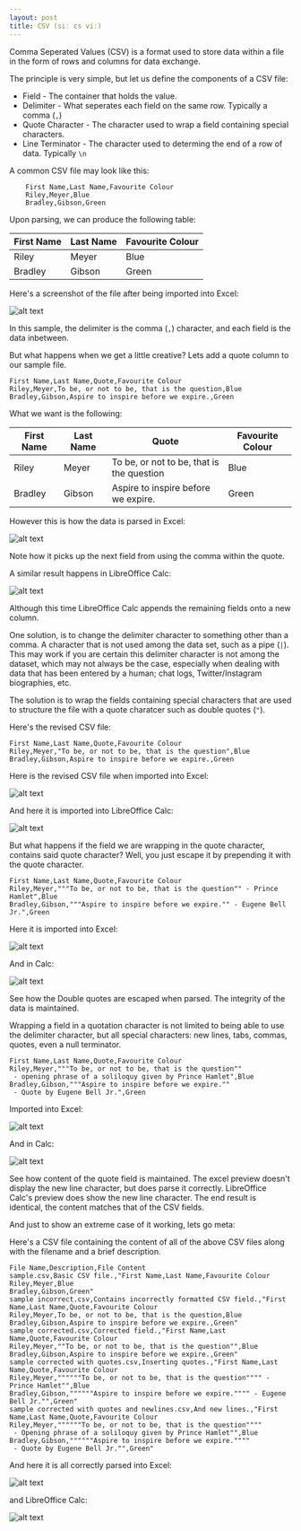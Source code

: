 ```yaml
---
layout: post
title: CSV (siː ɛs viː)
---
```


Comma Seperated Values (CSV) is a format used to store data within a file in the form of rows and columns for data exchange. 

The principle is very simple, but let us define the components of a CSV file:

* Field - The container that holds the value.
* Delimiter - What seperates each field on the same row. Typically a comma (`,`)
* Quote Character - The character used to wrap a field containing special characters.
* Line Terminator - The character used to determing the end of a row of data. Typically `\n`

A common CSV file may look like this:

```text
    First Name,Last Name,Favourite Colour
    Riley,Meyer,Blue
    Bradley,Gibson,Green
```

Upon parsing, we can produce the following table:


| First Name | Last Name | Favourite Colour |
| ---------- | --------- | ---------------- |
| Riley      | Meyer     | Blue             |
| Bradley    | Gibson    | Green            |

Here's a screenshot of the file after being imported into Excel:

![alt text](/images/2021-02-10/sample.csv%20-%20excel.png "Logo Title Text 1")

In this sample, the delimiter is the comma (`,`) character, and each field is the data inbetween.

But what happens when we get a little creative? Lets add a quote column to our sample file.

```
First Name,Last Name,Quote,Favourite Colour
Riley,Meyer,To be, or not to be, that is the question,Blue
Bradley,Gibson,Aspire to inspire before we expire.,Green
```

What we want is the following:


| First Name | Last Name | Quote                                     | Favourite Colour |
| ---------- | --------- | ----------------------------------------- | ---------------- |
| Riley      | Meyer     | To be, or not to be, that is the question | Blue             |
| Bradley    | Gibson    | Aspire to inspire before we expire.       | Green            |

However this is how the data is parsed in Excel:

![alt text](/images/2021-02-10/sample%20incorrect.csv%20-%20excel.png)

Note how it picks up the next field from using the comma within the quote.

A similar result happens in LibreOffice Calc:

![alt text](/images/2021-02-10/sample%20incorrect.csv%20-%20calc.png "Logo Title Text 1")

Although this time LibreOffice Calc appends the remaining fields onto a new column.

One solution, is to change the delimiter character to something other than a comma. A character that is not used among the data set, such as a pipe (`|`). This may work if you are certain this delimiter character is not among the dataset, which may not always be the case, especially when dealing with data that has been entered by a human; chat logs, Twitter/Instagram biographies, etc.

The solution is to wrap the fields containing special characters that are used to structure the file with a quote charatcer such as double quotes (`"`).

Here's the revised CSV file:

```
First Name,Last Name,Quote,Favourite Colour
Riley,Meyer,"To be, or not to be, that is the question",Blue
Bradley,Gibson,Aspire to inspire before we expire.,Green
```

Here is the revised CSV file when imported into Excel:

![alt text](/images/2021-02-10/sample%20corrected%20-%20excel.png "Logo Title Text 1")

And here it is imported into LibreOffice Calc:

![alt text](/images/2021-02-10/sample%20corrected%20-%20calc.png "Logo Title Text 1")

But what happens if the field we are wrapping in the quote character, contains said quote character? Well, you just escape it by prepending it with the quote character.

```
First Name,Last Name,Quote,Favourite Colour
Riley,Meyer,"""To be, or not to be, that is the question"" - Prince Hamlet",Blue
Bradley,Gibson,"""Aspire to inspire before we expire."" - Eugene Bell Jr.",Green
```

Here it is imported into Excel:

![alt text](/images/2021-02-10/sample%20corrected%20with%20quotes%20-%20excel.png "Logo Title Text 1")

And in Calc:

![alt text](/images/2021-02-10/sample%20corrected%20with%20quotes%20-%20calc.png "Logo Title Text 1")

See how the Double quotes are escaped when parsed. The integrity of the data is maintained.

Wrapping a field in a quotation character is not limited to being able to use the delimiter character, but all special characters: new lines, tabs, commas, quotes, even a null terminator.


```
First Name,Last Name,Quote,Favourite Colour
Riley,Meyer,"""To be, or not to be, that is the question""
 - opening phrase of a soliloquy given by Prince Hamlet",Blue
Bradley,Gibson,"""Aspire to inspire before we expire.""
 - Quote by Eugene Bell Jr.",Green
```

Imported into Excel:

![alt text](/images/2021-02-10/sample%20corrected%20with%20quotes%20and%20newlines%20-%20excel.png "Logo Title Text 1")

And in Calc:

![alt text](/images/2021-02-10/sample%20corrected%20with%20quotes%20and%20newlines%20-%20calc.png "Logo Title Text 1")

See how content of the quote field is maintained. The excel preview doesn't display the new line character, but does parse it correctly. LibreOffice Calc's preview does show the new line character. The end result is identical, the content matches that of the CSV fields.

And just to show an extreme case of it working, lets go meta:

Here's a CSV file containing the content of all of the above CSV files along with the filename and a brief description.

```
File Name,Description,File Content
sample.csv,Basic CSV file.,"First Name,Last Name,Favourite Colour
Riley,Meyer,Blue
Bradley,Gibson,Green"
sample incorrect.csv,Contains incorrectly formatted CSV field.,"First Name,Last Name,Quote,Favourite Colour
Riley,Meyer,To be, or not to be, that is the question,Blue
Bradley,Gibson,Aspire to inspire before we expire.,Green"
sample corrected.csv,Corrected field.,"First Name,Last Name,Quote,Favourite Colour
Riley,Meyer,""To be, or not to be, that is the question"",Blue
Bradley,Gibson,Aspire to inspire before we expire.,Green"
sample corrected with quotes.csv,Inserting quotes.,"First Name,Last Name,Quote,Favourite Colour
Riley,Meyer,""""""To be, or not to be, that is the question"""" - Prince Hamlet"",Blue
Bradley,Gibson,""""""Aspire to inspire before we expire."""" - Eugene Bell Jr."",Green"
sample corrected with quotes and newlines.csv,And new lines.,"First Name,Last Name,Quote,Favourite Colour
Riley,Meyer,""""""To be, or not to be, that is the question""""
 - Opening phrase of a soliloquy given by Prince Hamlet"",Blue
Bradley,Gibson,""""""Aspire to inspire before we expire.""""
 - Quote by Eugene Bell Jr."",Green"
```

And here it is all correctly parsed into Excel:

![alt text](/images/2021-02-10/meta.csv%20-%20excel.png "Logo Title Text 1")

and LibreOffice Calc:

![alt text](/images/2021-02-10/meta.csv%20-%20calc.png "Logo Title Text 1")
